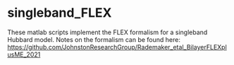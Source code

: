 # singleband_FLEX

These matlab scripts implement the FLEX formalism for a singleband Hubbard model. Notes on the formalism can be found here: https://github.com/JohnstonResearchGroup/Rademaker_etal_BilayerFLEXplusME_2021
